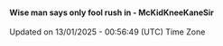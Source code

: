 #### Wise man says only fool rush in - McKidKneeKaneSir
Updated on 13/01/2025 - 00:56:49 (UTC) Time Zone
